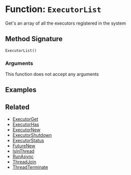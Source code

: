 [comment]: # (Note: This documentation is generated dynamically in the build process.  To modify the contents, change the javadoc on the _invoke method of the BIF class)

# Function: `ExecutorList`

Get's an array of all the executors registered in the system

## Method Signature

```
ExecutorList()
```

### Arguments

This function does not accept any arguments

## Examples



## Related

  * [ExecutorGet](./ExecutorGet.md)
  * [ExecutorHas](./ExecutorHas.md)
  * [ExecutorNew](./ExecutorNew.md)
  * [ExecutorShutdown](./ExecutorShutdown.md)
  * [ExecutorStatus](./ExecutorStatus.md)
  * [FutureNew](./FutureNew.md)
  * [IsInThread](./IsInThread.md)
  * [RunAsync](./RunAsync.md)
  * [ThreadJoin](./ThreadJoin.md)
  * [ThreadTerminate](./ThreadTerminate.md)
